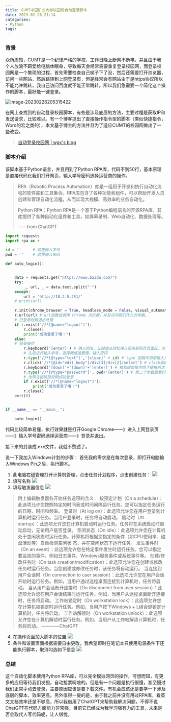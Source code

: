 ```yaml
---
title: CUMT中国矿业大学校园网自动登录脚本
date: 2023-02-26 21:14
categories:
- Python
tags:
---
```

<head>
  <meta name="referrer" content="no-referrer" />
</head>

### 背景

众所周知，CUMT是一个纪律严格的学校，工作日晚上断网不断电，并且由于我个人放浪不羁爱给电脑休眠:smile:，导致每天会经常需要重复登录校园网，而登录校园网是一个繁琐的过程，首先需要检查自己梯子下了没，然后还需要打开浏览器，访问一些网站，然后跳转到上网登录页，但是经常会有网站由于是https协议所以不能允许跳转，我自己访问百度就不能正常跳转。所以我们急需要一个简化这个操作的脚本，最好能一键登录。

![image-20230226205315422](https://gitee.com/Marches7/piture-bed/raw/master/img/image-20230226205315422.png)

在网上查找到的自动登录校园脚本，有些是涉及底层的方法，主要过程是获取IP和发送请求，比较难以。有一个博客提出了直接操作指令型的脚本（类似快捷指令，Word的宏之类的），本文基于博主的方法并且为了适应CUMT的校园网做出了一些改变。

> [自动登录校园网 | wgx's blog](https://wgx.vercel.app/posts/auto-login-campus-network/)

### 脚本介绍

该脚本基于Python语言，并且用到了Python RPA库，代码不到50行，基本原理是直接代码化我们打开网页，输入学号密码选择运营商的操作。

> RPA（Robotic Process Automation）库是一组用于开发和执行自动化流程的软件库和工具集合。RPA库包含了各种功能和组件，可以帮助开发人员创建和管理自动化流程，从而实现大规模、高效率的业务自动化。
>
> Python RPA：Python RPA是一个基于Python编程语言的开源RPA库，其库提供了各种自动化组件和工具，如屏幕录制、Web自动化、数据处理等。
>
> ——from ChatGPT

```python
import requests
import rpa as r

id = ''     # 这里输入学号
pwd = ''    # 这里输入密码

def auto_login():


	data = requests.get("https://www.baidu.com/")
	try:
		_, url, _ = data.text.split("'")
	except:
		url = 'http://10.2.5.251/'
	# print(url)

	r.init(chrome_browser = True, headless_mode = False, visual_automation=True) # 第一次初始化，需要你的网络可以稳定的与 GitHub 进行通信，这里需要从 GitHub下载文件
	r.url(url) # url函数会调用 Chrome 浏览器，并且访问我们传入的参数。
	# 已登录则做退出处理
	if r.exist('//*[@name="logout"]'):
		r.close()
		print("成功登录了哦！")
	else:
	# 登录操作
		r.keyboard('[enter]') # 确认网址，让键盘从网址输入区来到网页页面区，方便后续键盘操作
		# 先后进行输入学号，选择网络运营商，输入密码
		r.type('//*[@type="text"]','[clear]' + id) # type 函数作用是输入文本，第一个参数XPath路径，选择类型名是type值是text的元素，这实际上是CMUT的学号输入文本区，第二个参数是清空操作加上要输入的学号
		r.click('//*[@id="edit_body"]/div[3]/div[2]/select') # click函数作用是模拟鼠标点击，这里点击的元素是网络运营商下拉列表
		r.keyboard('[down]'+'[down]'+'[enter]') # 模拟键盘操作向下键按两次（选择中国移动，如果是其他运营商请自行修改次数），然后回车确认
		r.type('//*[@type="password"]', pwd+'[enter]') # 第二个参数是我们要输入的密码，如果字符串中包含 [enter] 将会在输入结束后按下回车键。
		# 出现注销按钮说明成功登录
		if r.exist('//*[@name="logout"]'):
			print("成功登录了哦！")
		r.close()
	exit(0)


if __name__ == "__main__":

	auto_login()
```

代码比较简单易懂，执行效果就是打开Google Chrome——》进入上网登录页——》输入学号密码选择运营商——》登录并退出。

接下来的封装成.exe文件，我就不赘述了。

说一下我加入Windows计划的步骤：
首先我的需求是在每次登录，即打开电脑输入Windows Pin之后，执行脚本。
1. 此电脑右键管理打开计算机管理，点击任务计划程序，点击创建任务：
![](https://img2023.cnblogs.com/blog/2717155/202302/2717155-20230227103959910-985853129.png)
2. 填写名称
![](https://img2023.cnblogs.com/blog/2717155/202302/2717155-20230227104046367-449704393.png)
3. 填写触发器信息
![](https://img2023.cnblogs.com/blog/2717155/202302/2717155-20230227143158931-1163857504.png)
> 附上编辑触发器各开始任务选项的含义：
> 按预定计划（On a schedule）：此选项允许您按照特定的时间表或时间间隔运行任务。您可以指定任务运行的日期、时间和频率。
> 登录时（At log on）：此选项允许您在用户登录到计算机时运行任务。当用户登录时，任务将自动启动。
> 启动时（At startup）：此选项允许您在计算机启动时运行任务。任务将在系统启动时自动启动，无论用户是否登录。
> 空闲状态（On idle）：此选项允许您在计算机处于空闲状态时运行任务。计算机将根据您指定的条件（如CPU使用率、磁盘活动等）自动检测空闲状 态，并在空闲状态下运行任务。
> 发生事件时（On an event）：此选项允许您在特定事件发生时运行任务。您可以指定要监视的事件，例如日志事件、Windows服务事件或系统事件等。
> 创建/修改任务时（On task creation/modification）：此选项允许您在创建或修改任务时运行任务。当您创建或修改任务时，该任务将自动运行。
> 当连接到用户会话时（On connection to user session）：此选项允许您在用户会话开始时运行任务。例如，当用户通过远程桌面连接到计算机时，任务将启动。
> 当从用户会话断开连接时（On disconnect from user session）：此选项允许您在用户会话结束时运行任务。例如，当用户从远程桌面断开连接时，任务将启动。
> 工作站锁定时（On workstation lock）：此选项允许您在计算机被锁定时运行任务。例如，当用户按下Windows + L组合键锁定计算机时，任务将启动。
> 工作站解锁时（On workstation unlock）：此选项允许您在计算机解锁时运行任务。例如，当用户从工作站解锁计算机时，任务将启动。
> ————ChatGPT

4. 在操作页面加入脚本的位置
![](https://img2023.cnblogs.com/blog/2717155/202302/2717155-20230227104239260-1904575077.png)
5. 条件和设置页面根据需要自由更改，我希望即时在笔记本只使用电源条件下还能执行脚本，取消勾选如下信息
![](https://img2023.cnblogs.com/blog/2717155/202302/2717155-20230227104500561-61779458.png)


### 总结

这个自动化脚本使用Python RPA库，可以完全模拟网页的操作，可想而知，有更多的应用等待我们发掘，自动抢票啊啥的。但是有一个问题是执行很慢，甚至慢过我们正常手动去登录，主要原因应该是要下载文件。有机会应该还是要学一下涉及底层的脚本，效率更高。另外值得一提的是，由于我之前并没有用过RPA库，看英文文档效率还是不够高，所以我借用了ChatGPT来帮助我解决问题，不得不说ChatGPT在代码方面能力非常强，目前它已经成为我学习强有力的工具，未来是否会取代人写代码呢，让人堪忧。